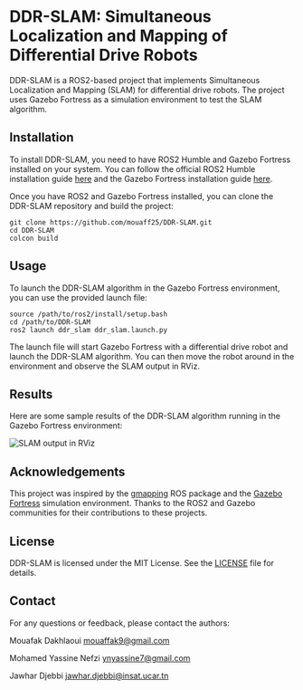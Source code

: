 # DDR-SLAM: Simultaneous Localization and Mapping of Differential Drive Robots

DDR-SLAM is a ROS2-based project that implements Simultaneous Localization and Mapping (SLAM) for differential drive robots. The project uses Gazebo Fortress as a simulation environment to test the SLAM algorithm.

## Installation

To install DDR-SLAM, you need to have ROS2 Humble and Gazebo Fortress installed on your system. You can follow the official ROS2 Humble installation guide [here](https://docs.ros.org/en/humble/Installation.html) and the Gazebo Fortress installation guide [here](https://gazebosim.org/docs/fortress/install).

Once you have ROS2 and Gazebo Fortress installed, you can clone the DDR-SLAM repository and build the project:

```
git clone https://github.com/mouaff25/DDR-SLAM.git
cd DDR-SLAM
colcon build
```

## Usage

To launch the DDR-SLAM algorithm in the Gazebo Fortress environment, you can use the provided launch file:

```
source /path/to/ros2/install/setup.bash
cd /path/to/DDR-SLAM
ros2 launch ddr_slam ddr_slam.launch.py
```

The launch file will start Gazebo Fortress with a differential drive robot and launch the DDR-SLAM algorithm. You can then move the robot around in the environment and observe the SLAM output in RViz.

## Results

Here are some sample results of the DDR-SLAM algorithm running in the Gazebo Fortress environment:

![SLAM output in RViz](images/slam_output.png)

## Acknowledgements

This project was inspired by the [gmapping](http://wiki.ros.org/gmapping) ROS package and the [Gazebo Fortress](https://github.com/osrf/gazebo_ros_pkgs/tree/ros2/gazebo_ros_pkgs) simulation environment. Thanks to the ROS2 and Gazebo communities for their contributions to these projects.

## License

DDR-SLAM is licensed under the MIT License. See the [LICENSE](LICENSE) file for details.

## Contact

For any questions or feedback, please contact the authors:

Mouafak Dakhlaoui
mouaffak9@gmail.com

Mohamed Yassine Nefzi
ynyassine7@gmail.com

Jawhar Djebbi
jawhar.djebbi@insat.ucar.tn
